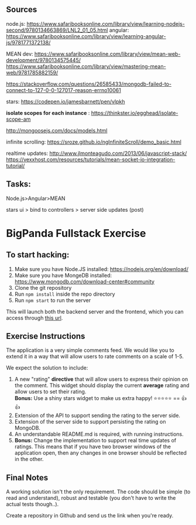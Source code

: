 ## Sources

node.js: https://www.safaribooksonline.com/library/view/learning-nodejs-second/9780134663869/LNL2_01_05.html
angular: https://www.safaribooksonline.com/library/view/learning-angular-js/9781771372138/

MEAN dev: https://www.safaribooksonline.com/library/view/mean-web-development/9780134575445/
https://www.safaribooksonline.com/library/view/mastering-mean-web/9781785882159/

https://stackoverflow.com/questions/26585433/mongodb-failed-to-connect-to-127-0-0-127017-reason-errno10061

stars: https://codepen.io/jamesbarnett/pen/vlpkh

**isolate scopes for each instance** : https://thinkster.io/egghead/isolate-scope-am

http://mongoosejs.com/docs/models.html

infinite scrolling: https://sroze.github.io/ngInfiniteScroll/demo_basic.html

realtime updates: http://www.jlmonteagudo.com/2013/06/javascript-stack/
https://vexxhost.com/resources/tutorials/mean-socket-io-integration-tutorial/

## Tasks:
Node.js>Angular>MEAN

stars ui > bind to controllers > server side updates (post)

# BigPanda Fullstack Exercise

## To start hacking:

1. Make sure you have Node.JS installed: https://nodejs.org/en/download/
1. Make sure you have MongeDB installed:  https://www.mongodb.com/download-center#community
1. Clone the git repository
1. Run `npm install` inside the repo directory
1. Run `npm start` to run the server

This will launch both the backend server and the frontend, which you can access through [this url](http://localhost:3000).

## Exercise Instructions

The application is a very simple comments feed. We would like you to extend it in a way that will allow users to rate comments on a scale of 1-5.

We expect the solution to include:

1. A new "rating" **directive** that will allow users to express their opinion on the comment. This widget should display the current **average** rating and allow users to set their rating.  
**Bonus:** Use a shiny stars widget to make us extra happy! :star::star::star::star::star: == :+1::+1:
1. Extension of the API to support sending the rating to the server side.
1. Extension of the server side to support persisting the rating on MongoDB.
1. An understandable README.md is required, with running instructions.
1. **Bonus:** Change the implementation to support real time updates of ratings. This means that if you have two browser windows of the application open, then any changes in one browser should be reflected in the other.

## Final Notes

A working solution isn't the only requirement. The code should be simple (to read and understand), robust and testable (you don't have to write the actual tests though..).

Create a repository in Github and send us the link when you're ready.
